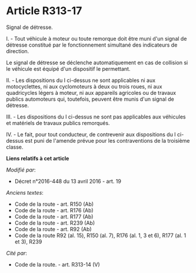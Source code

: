 # Article R313-17

Signal de détresse.

I. - Tout véhicule à moteur ou toute remorque doit être muni d'un signal de détresse constitué par le fonctionnement
simultané des indicateurs de direction.

Le signal de détresse se déclenche automatiquement en cas de collision si le véhicule est équipé d'un dispositif le
permettant. 

II. - Les dispositions du I ci-dessus ne sont applicables ni aux motocyclettes, ni aux cyclomoteurs à deux ou  trois roues,
ni aux quadricycles légers à moteur, ni aux appareils agricoles ou de travaux publics automoteurs qui, toutefois, peuvent
être munis d'un signal de détresse.

III. - Les dispositions du I ci-dessus ne sont pas applicables aux véhicules et matériels de travaux publics remorqués.

IV. - Le fait, pour tout conducteur, de contrevenir aux dispositions du I ci-dessus est puni de l'amende prévue pour les
contraventions de la troisième classe.

**Liens relatifs à cet article**

_Modifié par_:

  - Décret n°2016-448 du 13 avril 2016 - art. 19

_Anciens textes_:

  - Code de la route - art. R150 (Ab)
  - Code de la route - art. R176 (Ab)
  - Code de la route - art. R177 (Ab)
  - Code de la route - art. R239 (Ab)
  - Code de la route - art. R92 (Ab)
  - Code de la route R92 (al. 15), R150 (al. 7), R176 (al. 1, 3 et 6), R177 (al. 1 et 3), R239

_Cité par_:

  - Code de la route. - art. R313-14 (V)
